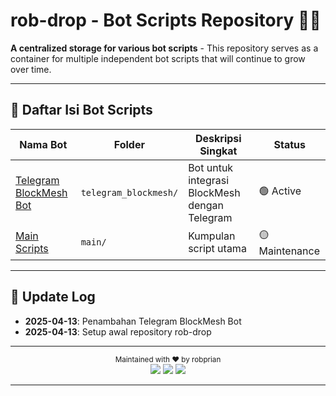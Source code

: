 # rob-drop - Bot Scripts Repository 📂🤖

**A centralized storage for various bot scripts** - This repository serves as a container for multiple independent bot scripts that will continue to grow over time.

---

## 📜 Daftar Isi Bot Scripts

| Nama Bot | Folder | Deskripsi Singkat | Status |
|----------|--------|-------------------|--------|
| [Telegram BlockMesh Bot](/telegram_blockmesh) | `telegram_blockmesh/` | Bot untuk integrasi BlockMesh dengan Telegram | 🟢 Active |
| [Main Scripts](/main) | `main/` | Kumpulan script utama | 🟡 Maintenance |

---

## 🔄 Update Log

- **2025-04-13**: Penambahan Telegram BlockMesh Bot
- **2025-04-13**: Setup awal repository rob-drop

---

<div align="center">
  <sub>Maintained with ❤️ by robprian</sub><br>
  <img src="https://img.shields.io/github/last-commit/robprian/rob-drop?style=flat-square">
  <img src="https://img.shields.io/github/repo-size/robprian/rob-drop?style=flat-square">
  <img src="https://img.shields.io/github/license/robprian/rob-drop?style=flat-square">
</div>

---
